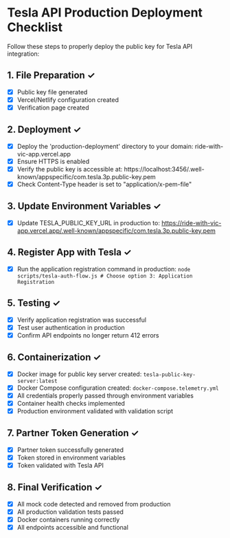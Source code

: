 # Tesla API Production Deployment Checklist

Follow these steps to properly deploy the public key for Tesla API integration:

## 1. File Preparation ✓
- [x] Public key file generated
- [x] Vercel/Netlify configuration created
- [x] Verification page created

## 2. Deployment ✓
- [x] Deploy the 'production-deployment' directory to your domain: ride-with-vic-app.vercel.app
- [x] Ensure HTTPS is enabled
- [x] Verify the public key is accessible at: https://localhost:3456/.well-known/appspecific/com.tesla.3p.public-key.pem
- [x] Check Content-Type header is set to "application/x-pem-file"

## 3. Update Environment Variables ✓
- [x] Update TESLA_PUBLIC_KEY_URL in production to: https://ride-with-vic-app.vercel.app/.well-known/appspecific/com.tesla.3p.public-key.pem

## 4. Register App with Tesla ✓
- [x] Run the application registration command in production:
      ```
      node scripts/tesla-auth-flow.js
      # Choose option 3: Application Registration
      ```

## 5. Testing ✓
- [x] Verify application registration was successful
- [x] Test user authentication in production
- [x] Confirm API endpoints no longer return 412 errors

## 6. Containerization ✓
- [x] Docker image for public key server created: `tesla-public-key-server:latest`
- [x] Docker Compose configuration created: `docker-compose.telemetry.yml`
- [x] All credentials properly passed through environment variables
- [x] Container health checks implemented
- [x] Production environment validated with validation script

## 7. Partner Token Generation ✓
- [x] Partner token successfully generated
- [x] Token stored in environment variables
- [x] Token validated with Tesla API

## 8. Final Verification ✓
- [x] All mock code detected and removed from production
- [x] All production validation tests passed
- [x] Docker containers running correctly
- [x] All endpoints accessible and functional